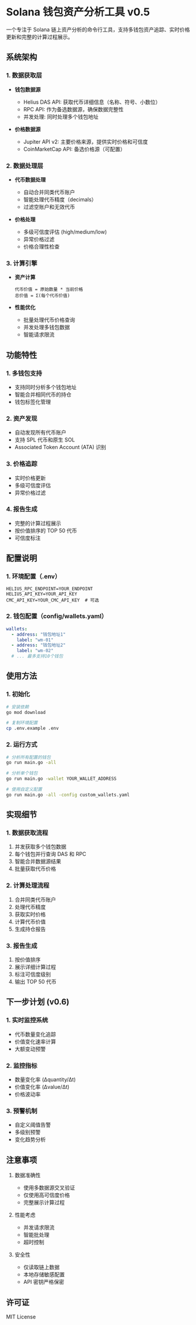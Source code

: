 # Solana 钱包资产分析工具 v0.5

一个专注于 Solana 链上资产分析的命令行工具，支持多钱包资产追踪、实时价格更新和完整的计算过程展示。

## 系统架构

### 1. 数据获取层
- **钱包数据源**
  - Helius DAS API: 获取代币详细信息（名称、符号、小数位）
  - RPC API: 作为备选数据源，确保数据完整性
  - 并发处理: 同时处理多个钱包地址

- **价格数据源**
  - Jupiter API v2: 主要价格来源，提供实时价格和可信度
  - CoinMarketCap API: 备选价格源（可配置）

### 2. 数据处理层
- **代币数据处理**
  - 自动合并同类代币账户
  - 智能处理代币精度（decimals）
  - 过滤空账户和无效代币

- **价格处理**
  - 多级可信度评估 (high/medium/low)
  - 异常价格过滤
  - 价格合理性检查

### 3. 计算引擎
- **资产计算**
  ```
  代币价值 = 原始数量 * 当前价格
  总价值 = Σ(每个代币价值)
  ```

- **性能优化**
  - 批量处理代币价格查询
  - 并发处理多钱包数据
  - 智能请求限流

## 功能特性

### 1. 多钱包支持
- 支持同时分析多个钱包地址
- 智能合并相同代币的持仓
- 钱包标签化管理

### 2. 资产发现
- 自动发现所有代币账户
- 支持 SPL 代币和原生 SOL
- Associated Token Account (ATA) 识别

### 3. 价格追踪
- 实时价格更新
- 多级可信度评估
- 异常价格过滤

### 4. 报告生成
- 完整的计算过程展示
- 按价值排序的 TOP 50 代币
- 可信度标注

## 配置说明

### 1. 环境配置（.env）
```env
HELIUS_RPC_ENDPOINT=YOUR_ENDPOINT
HELIUS_API_KEY=YOUR_API_KEY
CMC_API_KEY=YOUR_CMC_API_KEY  # 可选
```

### 2. 钱包配置（config/wallets.yaml）
```yaml
wallets:
  - address: "钱包地址1"
    label: "wm-01"
  - address: "钱包地址2"
    label: "wm-02"
  # ... 最多支持10个钱包
```

## 使用方法

### 1. 初始化
```bash
# 安装依赖
go mod download

# 复制环境配置
cp .env.example .env
```

### 2. 运行方式
```bash
# 分析所有配置的钱包
go run main.go -all

# 分析单个钱包
go run main.go -wallet YOUR_WALLET_ADDRESS

# 使用自定义配置
go run main.go -all -config custom_wallets.yaml
```

## 实现细节

### 1. 数据获取流程
1. 并发获取多个钱包数据
2. 每个钱包并行查询 DAS 和 RPC
3. 智能合并数据源结果
4. 批量获取代币价格

### 2. 计算处理流程
1. 合并同类代币账户
2. 处理代币精度
3. 获取实时价格
4. 计算代币价值
5. 生成持仓报告

### 3. 报告生成
1. 按价值排序
2. 展示详细计算过程
3. 标注可信度级别
4. 输出 TOP 50 代币

## 下一步计划 (v0.6)

### 1. 实时监控系统
- 代币数量变化追踪
- 价值变化速率计算
- 大额变动预警

### 2. 监控指标
- 数量变化率 (Δquantity/Δt)
- 价值变化率 (Δvalue/Δt)
- 价格波动率

### 3. 预警机制
- 自定义阈值告警
- 多级别预警
- 变化趋势分析

## 注意事项

1. 数据准确性
   - 使用多数据源交叉验证
   - 仅使用高可信度价格
   - 完整展示计算过程

2. 性能考虑
   - 并发请求限流
   - 智能批处理
   - 超时控制

3. 安全性
   - 仅读取链上数据
   - 本地存储敏感配置
   - API 密钥严格保密

## 许可证

MIT License 